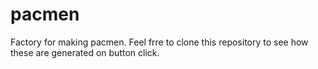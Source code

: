 # pacmen
Factory for making pacmen.
Feel frre to clone this repository to see how these are generated on button click.
